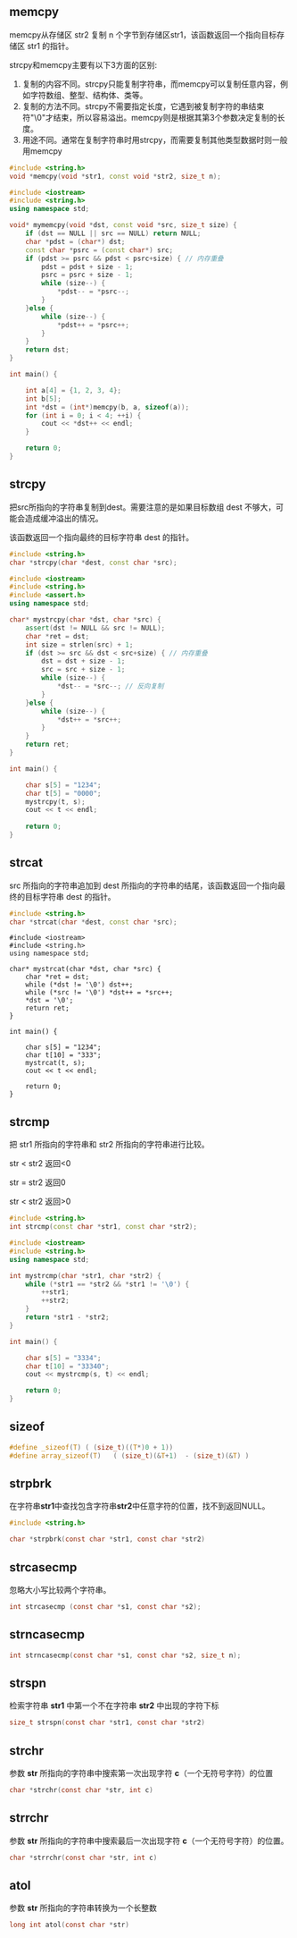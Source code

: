 ## memcpy

memcpy从存储区 str2 复制 n 个字节到存储区str1，该函数返回一个指向目标存储区 str1 的指针。

strcpy和memcpy主要有以下3方面的区别:

1. 复制的内容不同。strcpy只能复制字符串，而memcpy可以复制任意内容，例如字符数组、整型、结构体、类等。
2. 复制的方法不同。strcpy不需要指定长度，它遇到被复制字符的串结束符"\0"才结束，所以容易溢出。memcpy则是根据其第3个参数决定复制的长度。
3. 用途不同。通常在复制字符串时用strcpy，而需要复制其他类型数据时则一般用memcpy



```cpp
#include <string.h>
void *memcpy(void *str1, const void *str2, size_t n);
```

```cpp
#include <iostream>
#include <string.h>
using namespace std;

void* mymemcpy(void *dst, const void *src, size_t size) {
    if (dst == NULL || src == NULL) return NULL;
    char *pdst = (char*) dst;
    const char *psrc = (const char*) src;
    if (pdst >= psrc && pdst < psrc+size) { // 内存重叠
        pdst = pdst + size - 1;
        psrc = psrc + size - 1;
        while (size--) {
            *pdst-- = *psrc--;
        }
    }else {
        while (size--) {
            *pdst++ = *psrc++;
        }
    }
    return dst;
}

int main() {

    int a[4] = {1, 2, 3, 4};
    int b[5];
    int *dst = (int*)memcpy(b, a, sizeof(a));
    for (int i = 0; i < 4; ++i) {
        cout << *dst++ << endl;
    }

    return 0;
}
```



## strcpy

把src所指向的字符串复制到dest。需要注意的是如果目标数组 dest 不够大，可能会造成缓冲溢出的情况。

该函数返回一个指向最终的目标字符串 dest 的指针。

```cpp
#include <string.h>
char *strcpy(char *dest, const char *src);
```

```cpp
#include <iostream>
#include <string.h>
#include <assert.h>
using namespace std;

char* mystrcpy(char *dst, char *src) {
    assert(dst != NULL && src != NULL);
    char *ret = dst;
    int size = strlen(src) + 1;
    if (dst >= src && dst < src+size) { // 内存重叠
        dst = dst + size - 1;
        src = src + size - 1;
        while (size--) {
            *dst-- = *src--; // 反向复制
        }
    }else {
        while (size--) {
            *dst++ = *src++;
        }
    }
    return ret;
}

int main() {

    char s[5] = "1234";
    char t[5] = "0000";
    mystrcpy(t, s);
    cout << t << endl;
    
    return 0;
}
```





## strcat

src 所指向的字符串追加到 dest 所指向的字符串的结尾，该函数返回一个指向最终的目标字符串 dest 的指针。

```cpp
#include <string.h>
char *strcat(char *dest, const char *src);
```

```
#include <iostream>
#include <string.h>
using namespace std;

char* mystrcat(char *dst, char *src) {
    char *ret = dst;
    while (*dst != '\0') dst++;
    while (*src != '\0') *dst++ = *src++;
    *dst = '\0';
    return ret;
}

int main() {

    char s[5] = "1234";
    char t[10] = "333";
    mystrcat(t, s);
    cout << t << endl;

    return 0;
}
```



## strcmp

把 str1 所指向的字符串和 str2 所指向的字符串进行比较。

str < str2 返回<0

str = str2 返回0

str < str2 返回>0

```cpp
#include <string.h>
int strcmp(const char *str1, const char *str2);
```

```cpp
#include <iostream>
#include <string.h>
using namespace std;

int mystrcmp(char *str1, char *str2) {
    while (*str1 == *str2 && *str1 != '\0') {
        ++str1;
        ++str2;
    }
    return *str1 - *str2;
}

int main() {

    char s[5] = "3334";
    char t[10] = "33340";
    cout << mystrcmp(s, t) << endl;

    return 0;
}
```



## sizeof

```c
#define _sizeof(T) ( (size_t)((T*)0 + 1))
#define array_sizeof(T)   ( (size_t)(&T+1)  - (size_t)(&T) )
```





## strpbrk

在字符串**str1**中查找包含字符串**str2**中任意字符的位置，找不到返回NULL。

```c
#include <string.h>

char *strpbrk(const char *str1, const char *str2)
```



## strcasecmp

忽略大小写比较两个字符串。

```c
int strcasecmp (const char *s1, const char *s2);
```



## strncasecmp

```c
int strncasecmp(const char *s1, const char *s2, size_t n);
```



## strspn

检索字符串 **str1** 中第一个不在字符串 **str2** 中出现的字符下标

```c
size_t strspn(const char *str1, const char *str2)
```



## strchr

参数 **str** 所指向的字符串中搜索第一次出现字符 **c**（一个无符号字符）的位置

```c
char *strchr(const char *str, int c)
```



## strrchr

参数 **str** 所指向的字符串中搜索最后一次出现字符 **c**（一个无符号字符）的位置。

```c
char *strrchr(const char *str, int c)
```



## atol

参数 **str** 所指向的字符串转换为一个长整数

```c
long int atol(const char *str)
```

